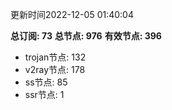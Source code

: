 更新时间2022-12-05 01:40:04

**总订阅: 73**
**总节点: 976**
**有效节点: 396**
- trojan节点: 132
- v2ray节点: 178
- ss节点: 85
- ssr节点: 1
